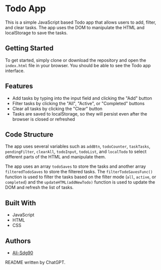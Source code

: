 <h1>Todo App</h1>
<p>This is a simple JavaScript based Todo app that allows users to add, filter, and clear tasks. The app uses the DOM to manipulate the HTML and localStorage to save the tasks.</p>
<h2>Getting Started</h2>
<p>To get started, simply clone or download the repository and open the <code>index.html</code> file in your browser. You should be able to see the Todo app interface.</p>
<h2>Features</h2>
<ul><li>Add tasks by typing into the input field and clicking the "Add" button</li><li>Filter tasks by clicking the "All", "Active", or "Completed" buttons</li><li>Clear all tasks by clicking the "Clear" button</li><li>Tasks are saved to localStorage, so they will persist even after the browser is closed or refreshed</li></ul>
<h2>Code Structure</h2>
<p>The app uses several variables such as <code>addBtn</code>, <code>todoCounter</code>, <code>taskTasks</code>, <code>pendingFilter</code>, <code>clearAll</code>, <code>todoInput</code>, <code>todoList</code>, and <code>localTodo</code> to select different parts of the HTML and manipulate them.</p>
<p>The app uses an array <code>todoSaves</code> to store the tasks and another array <code>filteredTodoSaves</code> to store the filtered tasks. The <code>filterTodoSavesFunc()</code> function is used to filter the tasks based on the filter mode (<code>all</code>, <code>active</code>, or <code>completed</code>) and the <code>updateHTML(addNewTodo)</code> function is used to update the DOM and refresh the list of tasks.</p>
<h2>Built With</h2>
<ul><li>JavaScript</li><li>HTML</li><li>CSS</li></ul>
<h2>Authors</h2>
<ul><li><a href="https://github.com/Ali-Sdg90" target="_new">Ali-Sdg90</a></li></ul>
<p>README written by ChatGPT.</p>
